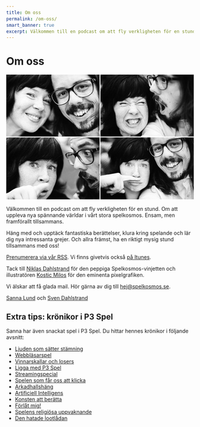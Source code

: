 ```yaml
---
title: Om oss
permalink: /om-oss/
smart_banner: true
excerpt: Välkommen till en podcast om att fly verkligheten för en stund. Om att uppleva nya spännande världar i vårt stora spelkosmos. Både ensam, men framförallt tillsammans.
---
```


# Om oss

<img src="/images/sannasven.jpg" alt="Sanna och Sven">

Välkommen till en podcast om att fly verkligheten för en stund. Om att uppleva nya spännande världar i vårt stora spelkosmos. Ensam, men framförallt tillsammans.

Häng med och upptäck fantastiska berättelser, klura kring spelande och lär dig nya intressanta grejer. Och allra främst, ha en riktigt mysig stund tillsammans med oss!

[Prenumerera via vår RSS][5]. Vi finns givetvis också [på Itunes][6].

Tack till [Niklas Dahlstrand][4] för den peppiga Spelkosmos-vinjetten och illustratören [Kostic Milos][3] för den eminenta pixelgrafiken.

Vi älskar att få glada mail. Hör gärna av dig till <hej@spelkosmos.se>.

[Sanna Lund][1] och [Sven Dahlstrand][2]

## Extra tips: krönikor i P3 Spel

Sanna har även snackat spel i  P3 Spel. Du hittar hennes krönikor i följande avsnitt:

* [Ljuden som sätter stämning][7]
* [Webbläsarspel][8]
* [Vinnarskallar och losers][9]
* [Ligga med P3 Spel][10]
* [Streamingspecial][11]
* [Spelen som får oss att klicka][12]
* [Arkadhallshäng][13]
* [Artificiell Intelligens][14]
* [Konsten att berätta][15]
* [Förlåt mig!][16]
* [Spelens religiösa uppvaknande][17]
* [Den hatade lootlådan][18]

[1]: https://sannalund.se
[2]: https://dahlstrand.net
[3]: https://www.fiverr.com/harveydentmd
[4]: https://soundcloud.com/chetreo
[5]: /alla-episoder.rss
[6]: https://itunes.apple.com/se/podcast/spelkosmos/id1074034373
[7]: http://sverigesradio.se/sida/avsnitt/837129?programid=4090
[8]: http://sverigesradio.se/sida/avsnitt/849297?programid=4090
[9]: http://sverigesradio.se/sida/avsnitt/859015?programid=4090
[10]: http://sverigesradio.se/sida/avsnitt/869315?programid=4090
[11]: http://sverigesradio.se/sida/avsnitt/877974?programid=4090
[12]: http://sverigesradio.se/sida/avsnitt/887952?programid=4090
[13]: http://sverigesradio.se/sida/avsnitt/900538?programid=4090
[14]: http://sverigesradio.se/sida/avsnitt/947661?programid=4090
[15]: http://sverigesradio.se/sida/avsnitt/961034?programid=4090
[16]: http://sverigesradio.se/sida/avsnitt/967486?programid=4090
[17]: http://sverigesradio.se/sida/avsnitt/977927?programid=4090
[18]: http://sverigesradio.se/sida/avsnitt/987381?programid=4090
